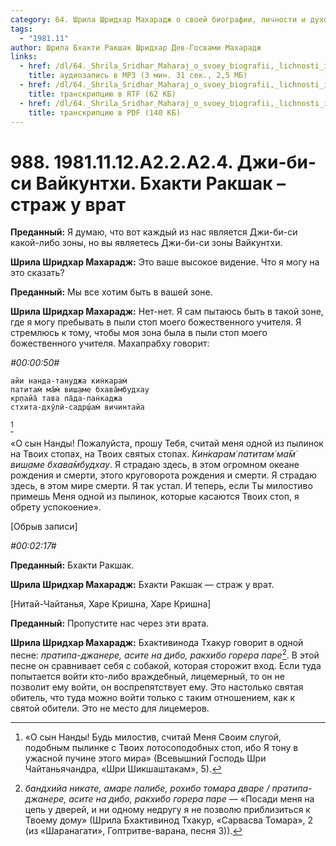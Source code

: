 ```yaml
---
category: 64. Шрила Шридхар Махарадж о своей биографии, личности и духовном опыте
tags:
  - "1981.11"
author: Шрила Бхакти Ракшак Шридхар Дев-Госвами Махарадж
links:
  - href: /dl/64._Shrila_Sridhar_Maharaj_o_svoey_biografii,_lichnosti_i_duhovnom_opyte/988_1981.11.12.A2.2.A2.4_SridharMj_Dzhi-bi-si_Vajkunthi_Bhakti_Rakshak--strazh_u_vrat.mp3
    title: аудиозапись в MP3 (3 мин. 31 сек., 2,5 МБ)
  - href: /dl/64._Shrila_Sridhar_Maharaj_o_svoey_biografii,_lichnosti_i_duhovnom_opyte/988_1981.11.12.A2.2.A2.4_SridharMj_Dzhi-bi-si_Vajkunthi_Bhakti_Rakshak--strazh_u_vrat.rtf
    title: транскрипцию в RTF (62 КБ)
  - href: /dl/64._Shrila_Sridhar_Maharaj_o_svoey_biografii,_lichnosti_i_duhovnom_opyte/988_1981.11.12.A2.2.A2.4_SridharMj_Dzhi-bi-si_Vajkunthi_Bhakti_Rakshak--strazh_u_vrat.pdf
    title: транскрипцию в PDF (140 КБ)
---
```


# 988. 1981.11.12.A2.2.A2.4. Джи-би-си Вайкунтхи. Бхакти Ракшак – страж у врат

**Преданный:** Я думаю, что вот каждый из нас является Джи-би-си какой-либо зоны, но вы являетесь Джи-би-си зоны Вайкунтхи.

**Шрила Шридхар Махарадж:** Это ваше высокое видение. Что я могу на это сказать?

**Преданный:** Мы все хотим быть в вашей зоне.

**Шрила Шридхар Махарадж:** Нет-нет. Я сам пытаюсь быть в такой зоне, где я могу пребывать в пыли стоп моего божественного учителя. Я стремлюсь к тому, чтобы моя зона была в пыли стоп моего божественного учителя. Махапрабху говорит:

*#00:00:50#*

    айи нанда-тануджа кин̇карам̇
    патитам̇ ма̄м̇ виш̣аме бхава̄мбудхау
    кр̣пайа̄ тава па̄да-пан̇каджа
    стхита-дхӯлӣ-садр̣ш́ам̇ вичинтайа
[^_ftn1]

«О сын Нанды! Пожалуйста, прошу Тебя, считай меня одной из пылинок на Твоих стопах, на Твоих святых стопах. *Кин̇карам̇ патитам̇ ма̄м̇ виш̣аме бхава̄мбудхау*. Я страдаю здесь, в этом огромном океане рождения и смерти, этого круговорота рождения и смерти. Я страдаю здесь, в этом мире смерти. Я так устал. И теперь, если Ты милостиво примешь Меня одной из пылинок, которые касаются Твоих стоп, я обрету успокоение».

[Обрыв записи]

*#00:02:17#*

**Преданный:** Бхакти Ракшак.

**Шрила Шридхар Махарадж:** Бхакти Ракшак — страж у врат.

[Нитай-Чайтанья, Харе Кришна, Харе Кришна]

**Преданный:** Пропустите нас через эти врата.

**Шрила Шридхар Махарадж:** Бхактивинода Тхакур говорит в одной песне: *пратипа-джанере, асите на дибо, ракхибо горера паре*[^_ftn2]. В этой песне он сравнивает себя с собакой, которая сторожит вход. Если туда попытается войти кто-либо враждебный, лицемерный, то он не позволит ему войти, он воспрепятствует ему. Это настолько святая обитель, что туда можно войти только с таким отношением, как к святой обители. Это не место для лицемеров.



[^_ftn1]: «О сын Нанды! Будь милостив, считай Меня Своим слугой, подобным пылинке с Твоих лотосоподобных стоп, ибо Я тону в ужасной пучине этого мира» (Всевышний Господь Шри Чайтаньячандра, «Шри Шикшаштакам», 5).

[^_ftn2]: *бандхийа никате, амаре палибе, рохибо томара дваре / пратипа-джанере, асите на дибо, ракхибо горера паре* — «Посади меня на цепь у дверей, и ни одному недругу я не позволю приблизиться к Твоему дому» (Шрила Бхактивинод Тхакур, «Сарвасва Томара», 2 (из «Шаранагати», Гоптритве-варана, песня 3)).

